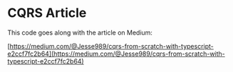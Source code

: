 # CQRS Article

This code goes along with the article on Medium:

[https://medium.com/@Jesse989/cqrs-from-scratch-with-typescript-e2ccf7fc2b64](https://medium.com/@Jesse989/cqrs-from-scratch-with-typescript-e2ccf7fc2b64)